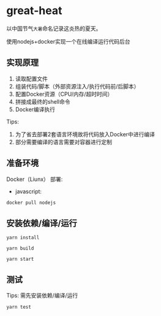 # great-heat
以中国节气`大暑`命名记录这炎热的夏天。

使用nodejs+docker实现一个在线编译运行代码后台

## 实现原理
1. 读取配置文件
2. 组装代码/脚本（外部资源注入/执行代码前/后脚本）
3. 配置Docker资源（CPU/内存/超时时间）
4. 拼接成最终的shell命令
5. Docker编译执行

Tips: 
1. 为了省去部署2套语言环境故将代码放入Docker中进行编译
2. 部分需要编译的语言需要对容器进行定制


## 准备环境
Docker（Liunx） 部署:
- javascript:
```sh
docker pull nodejs
```

## 安装依赖/编译/运行

`yarn install`

`yarn build`

`yarn start`


## 测试
Tips: 需先安装依赖/编译/运行

`yarn test`
